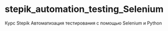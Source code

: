 # stepik_automation_testing_Selenium
Курс Stepik Автоматизация тестирования с помощью Selenium и Python
